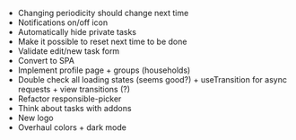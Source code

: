 - Changing periodicity should change next time
- Notifications on/off icon
- Automatically hide private tasks
- Make it possible to reset next time to be done
- Validate edit/new task form
- Convert to SPA
- Implement profile page + groups (households)
- Double check all loading states (seems good?) + useTransition for async
  requests + view transitions (?)
- Refactor responsible-picker
- Think about tasks with addons
- New logo
- Overhaul colors + dark mode

